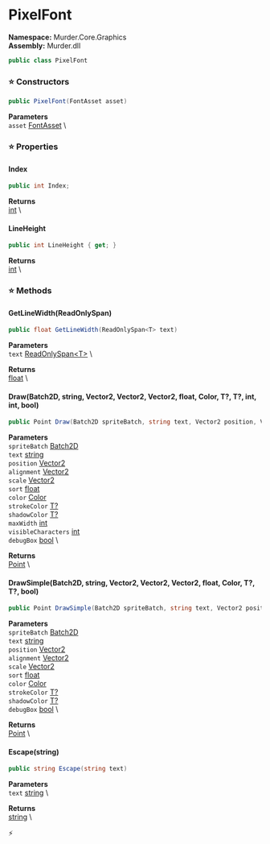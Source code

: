 # PixelFont

**Namespace:** Murder.Core.Graphics \
**Assembly:** Murder.dll

```csharp
public class PixelFont
```

### ⭐ Constructors
```csharp
public PixelFont(FontAsset asset)
```

**Parameters** \
`asset` [FontAsset](../..//Murder/Assets/Graphics/FontAsset.html) \

### ⭐ Properties
#### Index
```csharp
public int Index;
```

**Returns** \
[int](https://learn.microsoft.com/en-us/dotnet/api/System.Int32?view=net-7.0) \
#### LineHeight
```csharp
public int LineHeight { get; }
```

**Returns** \
[int](https://learn.microsoft.com/en-us/dotnet/api/System.Int32?view=net-7.0) \
### ⭐ Methods
#### GetLineWidth(ReadOnlySpan<T>)
```csharp
public float GetLineWidth(ReadOnlySpan<T> text)
```

**Parameters** \
`text` [ReadOnlySpan\<T\>](https://learn.microsoft.com/en-us/dotnet/api/System.ReadOnlySpan-1?view=net-7.0) \

**Returns** \
[float](https://learn.microsoft.com/en-us/dotnet/api/System.Single?view=net-7.0) \

#### Draw(Batch2D, string, Vector2, Vector2, Vector2, float, Color, T?, T?, int, int, bool)
```csharp
public Point Draw(Batch2D spriteBatch, string text, Vector2 position, Vector2 alignment, Vector2 scale, float sort, Color color, T? strokeColor, T? shadowColor, int maxWidth, int visibleCharacters, bool debugBox)
```

**Parameters** \
`spriteBatch` [Batch2D](../..//Murder/Core/Graphics/Batch2D.html) \
`text` [string](https://learn.microsoft.com/en-us/dotnet/api/System.String?view=net-7.0) \
`position` [Vector2](../..//Murder/Core/Geometry/Vector2.html) \
`alignment` [Vector2](../..//Murder/Core/Geometry/Vector2.html) \
`scale` [Vector2](../..//Murder/Core/Geometry/Vector2.html) \
`sort` [float](https://learn.microsoft.com/en-us/dotnet/api/System.Single?view=net-7.0) \
`color` [Color](../..//Murder/Core/Graphics/Color.html) \
`strokeColor` [T?](https://learn.microsoft.com/en-us/dotnet/api/System.Nullable-1?view=net-7.0) \
`shadowColor` [T?](https://learn.microsoft.com/en-us/dotnet/api/System.Nullable-1?view=net-7.0) \
`maxWidth` [int](https://learn.microsoft.com/en-us/dotnet/api/System.Int32?view=net-7.0) \
`visibleCharacters` [int](https://learn.microsoft.com/en-us/dotnet/api/System.Int32?view=net-7.0) \
`debugBox` [bool](https://learn.microsoft.com/en-us/dotnet/api/System.Boolean?view=net-7.0) \

**Returns** \
[Point](../..//Murder/Core/Geometry/Point.html) \

#### DrawSimple(Batch2D, string, Vector2, Vector2, Vector2, float, Color, T?, T?, bool)
```csharp
public Point DrawSimple(Batch2D spriteBatch, string text, Vector2 position, Vector2 alignment, Vector2 scale, float sort, Color color, T? strokeColor, T? shadowColor, bool debugBox)
```

**Parameters** \
`spriteBatch` [Batch2D](../..//Murder/Core/Graphics/Batch2D.html) \
`text` [string](https://learn.microsoft.com/en-us/dotnet/api/System.String?view=net-7.0) \
`position` [Vector2](../..//Murder/Core/Geometry/Vector2.html) \
`alignment` [Vector2](../..//Murder/Core/Geometry/Vector2.html) \
`scale` [Vector2](../..//Murder/Core/Geometry/Vector2.html) \
`sort` [float](https://learn.microsoft.com/en-us/dotnet/api/System.Single?view=net-7.0) \
`color` [Color](../..//Murder/Core/Graphics/Color.html) \
`strokeColor` [T?](https://learn.microsoft.com/en-us/dotnet/api/System.Nullable-1?view=net-7.0) \
`shadowColor` [T?](https://learn.microsoft.com/en-us/dotnet/api/System.Nullable-1?view=net-7.0) \
`debugBox` [bool](https://learn.microsoft.com/en-us/dotnet/api/System.Boolean?view=net-7.0) \

**Returns** \
[Point](../..//Murder/Core/Geometry/Point.html) \

#### Escape(string)
```csharp
public string Escape(string text)
```

**Parameters** \
`text` [string](https://learn.microsoft.com/en-us/dotnet/api/System.String?view=net-7.0) \

**Returns** \
[string](https://learn.microsoft.com/en-us/dotnet/api/System.String?view=net-7.0) \



⚡